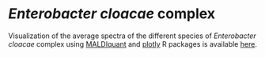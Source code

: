 # *Enterobacter cloacae* complex

Visualization of the average spectra of the different species of *Enterobacter cloacae* complex using [MALDIquant](https://cran.r-project.org/web/packages/MALDIquant/index.html) and [plotly](https://cran.r-project.org/web/packages/plotly/index.html) R packages is available [here](https://agodmer.github.io/ECC/visualisation/ECC_species_alignment).
